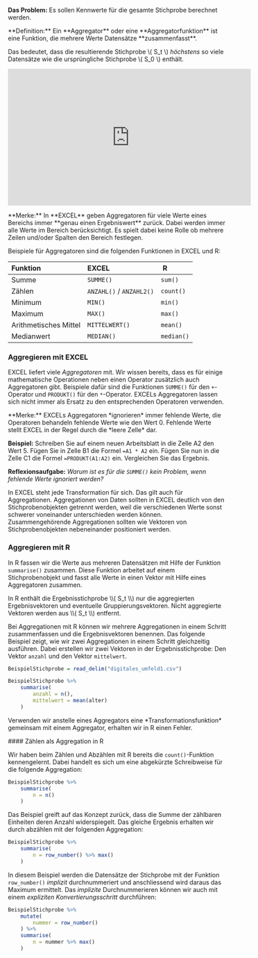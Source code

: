 
**Das Problem:** Es sollen Kennwerte für die gesamte Stichprobe berechnet werden.

<p class="alert  alert-primary" markdown="1">
**Definition:** Ein **Aggregator** oder eine **Aggregatorfunktion** ist eine Funktion, die mehrere Werte Datensätze **zusammenfasst**.
</p>

Das bedeutet, dass die resultierende Stichprobe \\( S_t \\) *höchstens* so viele Datensätze wie die ursprüngliche Stichprobe \\( S_0 \\) enthält. 

<iframe width="560" height="315" src="https://www.youtube-nocookie.com/embed/RQ8sBypWsGg" frameborder="0" allow="accelerometer; autoplay; clipboard-write; encrypted-media; gyroscope; picture-in-picture" allowfullscreen></iframe>

<p class="alert  alert-success" markdown="1">
**Merke:** In **EXCEL** geben Aggregatoren für viele Werte eines Bereichs immer **genau einen Ergebniswert** zurück. Dabei werden immer alle Werte im Bereich berücksichtigt. Es spielt dabei keine Rolle ob mehrere Zeilen und/oder Spalten den Bereich festlegen.
</p>

Beispiele für Aggregatoren sind die folgenden Funktionen in EXCEL und R: 

| Funktion | EXCEL | R |
| :--- | :--- | :--- |
| Summe | `SUMME()` | `sum()` |
| Zählen | `ANZAHL()` / `ANZAHL2()` | `count()` |
| Minimum | `MIN()` | `min()` |
| Maximum | `MAX()` | `max()` |
| Arithmetisches Mittel | `MITTELWERT()` | `mean()` |
| Medianwert | `MEDIAN()` | `median()` |

### Aggregieren mit EXCEL

EXCEL liefert viele *Aggregatoren* mit. Wir wissen bereits, dass es für einige mathematische Operationen neben einen Operator zusätzlich auch Aggregatoren gibt. Beispiele dafür sind die Funktionen `SUMME()` für den `+`-Operator und `PRODUKT()` für den `*`-Operator. EXCELs Aggregatoren lassen sich nicht immer als Ersatz zu den entsprechenden Operatoren verwenden. 

<p class="alert alert-warning" markdown="1">
**Merke:** EXCELs Aggregatoren *ignorieren* immer fehlende Werte, die Operatoren behandeln fehlende Werte wie den Wert 0. Fehlende Werte stellt EXCEL in der Regel durch die *leere Zelle* dar.
</p>

**Beispiel:** Schreiben Sie auf einem neuen Arbeitsblatt in die Zelle A2 den Wert 5. Fügen Sie in Zelle B1 die Formel `=A1 * A2` ein. Fügen Sie nun in die Zelle C1 die Formel `=PRODUKT(A1:A2)` ein. Vergleichen Sie das Ergebnis. 

**Reflexionsaufgabe:** *Warum ist es für die `SUMME()` kein Problem, wenn fehlende Werte ignoriert werden?*

In EXCEL steht jede Transformation für sich. Das gilt auch für Aggregationen. Aggregationen von Daten sollten in EXCEL deutlich von den Stichprobenobjekten getrennt werden, weil die verschiedenen Werte sonst schwerer voneinander unterschieden werden können. Zusammengehörende Aggregationen sollten wie Vektoren von Stichprobenobjekten nebeneinander positioniert werden.

### Aggregieren mit R

In R fassen wir die Werte aus mehreren Datensätzen mit Hilfe der Funktion `summarise()` zusammen. Diese Funktion arbeitet auf einem Stichprobenobjekt und fasst alle Werte in einen Vektor mit Hilfe eines Aggregatoren zusammen. 

<p class="alert  alert-warning" markdown="1">
In R enthält die Ergebnisstichprobe \\( S_t \\) nur die aggregierten Ergebnisvektoren und eventuelle Gruppierungsvektoren. Nicht aggregierte Vektoren werden aus  \\( S_t \\) entfernt. 
</p>

Bei Aggregationen mit R können wir mehrere Aggregationen in einem Schritt zusammenfassen und die Ergebnisvektoren benennen. Das folgende Beispiel zeigt, wie wir zwei Aggregationen in einem Schritt gleichzeitig ausführen. Dabei erstellen wir zwei Vektoren in der Ergebnisstichprobe: Den Vektor `anzahl` und den Vektor `mittelwert`. 

```R
BeispielStichprobe = read_delim("digitales_umfeld1.csv")

BeispielStichprobe %>%
    summarise(
        anzahl = n(),
        mittelwert = mean(alter)
    )
```

<p class="alert  alert-warning" markdown="1">
Verwenden wir anstelle eines Aggregators eine *Transformationsfunktion* gemeinsam mit einem Aggregator, erhalten wir in R einen Fehler.
</p>

#### Zählen als Aggregation in R

Wir haben beim Zählen und Abzählen mit R bereits die `count()`-Funktion kennengelernt. Dabei handelt es sich um eine abgekürzte Schreibweise für die folgende Aggregation: 

```R
BeispielStichprobe %>% 
    summarise(
        n = n()
    )
```

Das Beispiel greift auf das Konzept zurück, dass die Summe der zählbaren Einheiten deren Anzahl widerspiegelt. Das gleiche Ergebnis erhalten wir durch abzählen mit der folgenden Aggregation: 

```R
BeispielStichprobe %>% 
    summarise(
        n = row_number() %>% max()
    )
```

In diesem Beispiel werden die Datensätze der Stichprobe  mit der Funktion `row_number()` *implizit* durchnummeriert und anschliessend wird daraus das Maximum ermittelt. Das *implizite* Durchnummerieren können wir auch mit einem *expliziten* *Konvertierungsschritt* durchführen: 

```R
BeispielStichprobe %>% 
    mutate(
        nummer = row_number()
    ) %>%
    summarise(
        n = nummer %>% max()
    )
```

$$ $$